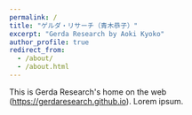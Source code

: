 ```yaml
---
permalink: /
title: "ゲルダ・リサーチ（青木恭子）"
excerpt: "Gerda Research by Aoki Kyoko"
author_profile: true
redirect_from: 
  - /about/
  - /about.html
---
```


This is Gerda Research's home on the web (https://gerdaresearch.github.io).
Lorem ipsum.

